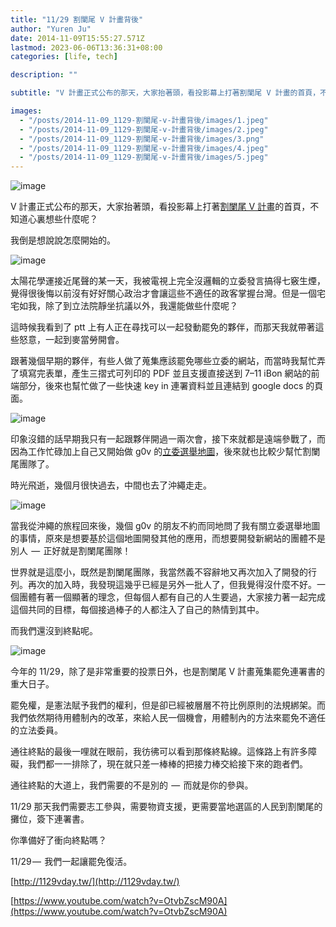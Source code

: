 ```yaml
---
title: "11/29 割闌尾 V 計畫背後"
author: "Yuren Ju"
date: 2014-11-09T15:55:27.571Z
lastmod: 2023-06-06T13:36:31+08:00
categories: [life, tech]

description: ""

subtitle: "V 計畫正式公布的那天，大家抬著頭，看投影幕上打著割闌尾 V 計畫的首頁，不知道心裏想些什麼呢？"

images:
  - "/posts/2014-11-09_1129-割闌尾-v-計畫背後/images/1.jpeg"
  - "/posts/2014-11-09_1129-割闌尾-v-計畫背後/images/2.jpeg"
  - "/posts/2014-11-09_1129-割闌尾-v-計畫背後/images/3.png"
  - "/posts/2014-11-09_1129-割闌尾-v-計畫背後/images/4.jpeg"
  - "/posts/2014-11-09_1129-割闌尾-v-計畫背後/images/5.jpeg"
---
```


![image](/posts/2014-11-09_1129-割闌尾-v-計畫背後/images/1.jpeg#layoutTextWidth)

V 計畫正式公布的那天，大家抬著頭，看投影幕上打著[割闌尾 V 計畫](http://1129vday.tw/)的首頁，不知道心裏想些什麼呢？

我倒是想說說怎麼開始的。

![image](/posts/2014-11-09_1129-割闌尾-v-計畫背後/images/2.jpeg#layoutTextWidth)

太陽花學運接近尾聲的某一天，我被電視上完全沒邏輯的立委發言搞得七竅生煙，覺得很後悔以前沒有好好關心政治才會讓這些不適任的政客掌握台灣。但是一個宅宅如我，除了到立法院靜坐抗議以外，我還能做些什麼呢？

這時候我看到了 ptt 上有人正在尋找可以一起發動罷免的夥伴，而那天我就帶著這些怒意，一起到麥當勞開會。

跟著幾個早期的夥伴，有些人做了蒐集應該罷免哪些立委的網站，而當時我幫忙弄了填寫完表單，產生三摺式可列印的 PDF 並且支援直接送到 7–11 iBon 網站的前端部分，後來也幫忙做了一些快速 key in 連署資料並且連結到 google docs 的頁面。

![image](/posts/2014-11-09_1129-割闌尾-v-計畫背後/images/3.png#layoutTextWidth)

印象沒錯的話早期我只有一起跟夥伴開過一兩次會，接下來就都是遠端參戰了，而因為工作忙碌加上自己又開始做 g0v 的[立委選舉地圖](http://blog.yurenju.info/mlymap/)，後來就也比較少幫忙割闌尾團隊了。

時光飛逝，幾個月很快過去，中間也去了沖繩走走。

![image](/posts/2014-11-09_1129-割闌尾-v-計畫背後/images/4.jpeg#layoutTextWidth)

當我從沖繩的旅程回來後，幾個 g0v 的朋友不約而同地問了我有關立委選舉地圖的事情，原來是想要基於這個地圖開發其他的應用，而想要開發新網站的團體不是別人  —  正好就是割闌尾團隊！

世界就是這麼小，既然是割闌尾團隊，我當然義不容辭地又再次加入了開發的行列。再次的加入時，我發現這幾乎已經是另外一批人了，但我覺得沒什麼不好。一個團體有著一個顯著的理念，但每個人都有自己的人生要過，大家接力著一起完成這個共同的目標，每個接過棒子的人都注入了自己的熱情到其中。

而我們還沒到終點呢。

![image](/posts/2014-11-09_1129-割闌尾-v-計畫背後/images/5.jpeg#layoutTextWidth)

今年的 11/29，除了是非常重要的投票日外，也是割闌尾 V 計畫蒐集罷免連署書的重大日子。

罷免權，是憲法賦予我們的權利，但是卻已經被層層不符比例原則的法規綁架。而我們依然期待用體制內的改革，來給人民一個機會，用體制內的方法來罷免不適任的立法委員。

通往終點的最後一哩就在眼前，我彷彿可以看到那條終點線。這條路上有許多障礙，我們都一一排除了，現在就只差一棒棒的把接力棒交給接下來的跑者們。

通往終點的大道上，我們需要的不是別的  —  而就是你的參與。

11/29 那天我們需要志工參與，需要物資支援，更需要當地選區的人民到割闌尾的攤位，簽下連署書。

你準備好了衝向終點嗎？

11/29 —  我們一起讓罷免復活。

[http://1129vday.tw/](http://1129vday.tw/)

[https://www.youtube.com/watch?v=OtvbZscM90A](https://www.youtube.com/watch?v=OtvbZscM90A)
